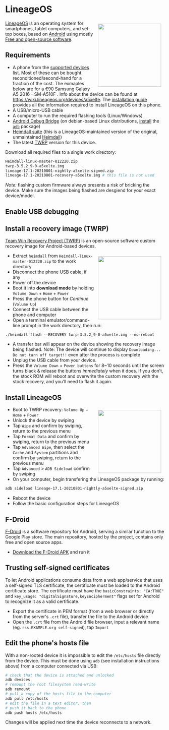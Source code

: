 # LineageOS



<img style="float: right; margin: 10px; display: inline-block;" align="top" src="https://upload.wikimedia.org/wikipedia/commons/thumb/d/df/Screenshot_LineageOS_for_microG.png/800px-Screenshot_LineageOS_for_microG.png?20171111164357" height="200"> [LineageOS](https://en.wikipedia.org/wiki/LineageOS) is an operating system for smartphones, tablet computers, and set-top boxes, based on [Android](https://en.wikipedia.org/wiki/Android_(operating_system)) using mostly [Free and open-source software](https://en.wikipedia.org/wiki/Free_and_open-source_software).





## Requirements

- A phone from the [supported devices](https://wiki.lineageos.org/devices/) list. Most of these can be bought reconditioned/second-hand for a fraction of the cost. The exmaples below are for a €90 Samsung Galaxy A5 2016 - SM-A510F . Info about the device can be found at https://wiki.lineageos.org/devices/a5xelte. The [installation guide](https://wiki.lineageos.org/devices/a5xelte/install) provides all the information required to install LineageOS on this phone.
- A USB/micro-USB cable
- A computer to run the required flashing tools (Linux/Windows)
- [Android Debug Bridge](https://en.wikipedia.org/wiki/Android_software_development#ADB) (on debian-based Linux distributions, [install](https://wiki.debian.org/PackageManagement#Installing.2C_removing.2C_upgrading_software) the [`adb`](https://packages.debian.org/buster/adb) package)
- [Heimdall suite](https://www.androidfilehost.com/?w=files&flid=304516) (this is a LineageOS-maintained version of the original, unmaintained [Heimdall](https://www.glassechidna.com.au/heimdall/))
- The latest [TWRP](https://dl.twrp.me/a5xelte/) version for this device.

Download all required files to a single work directory:

```bash
Heimdall-linux-master-012220.zip
twrp-3.5.2_9-0-a5xelte.img
lineage-17.1-20210801-nightly-a5xelte-signed.zip
lineage-17.1-20210801-recovery-a5xelte.img # this file is not used
```

_Note:_ flashing custom firmware always presents a risk of bricking the device. Make sure the images being flashed are desgiend for your exact device/model.


## Enable USB debugging


## Install a recovery image (TWRP)

[Team Win Recovery Project (TWRP)](https://en.wikipedia.org/wiki/Team_Win_Recovery_Project) is an open-source software custom recovery image for Android-based devices.


<img style="float: right; margin: 10px; display: inline-block;" align="top" src="https://www.forecovery.com/wp-content/uploads/2017/07/samsung-download-mode.jpg" height="200"> 

- Extract `heimdall` from `Heimdall-linux-master-012220.zip` to the work directory
- Disconnect the phone USB cable, if any
- Power off the device
- Boot it into **download mode** by holding `Volume Down` + `Home` + `Power`
- Press the phone button for _Continue_ (`Volume Up`)
- Connect the USB cable between the phone and computer
- Open a terminal emulator/command-line prompt in the work directory, then run:

```
./heimdall flash --RECOVERY twrp-3.5.2_9-0-a5xelte.img --no-reboot
```

- A transfer bar will appear on the device showing the recovery image being flashed. Note: The device will continue to display `Downloading... Do not turn off target!!` even after the process is complete
- Unplug the USB cable from your device.
- Press the `Volume Down` + `Power buttons` for 8~10 seconds until the screen turns black & release the buttons *immediately* when it does. If you don’t, the stock ROM will reboot and overwrite the custom recovery with the stock recovery, and you’ll need to flash it again.


## Install LineageOS

<img style="float: right; margin: 10px; display: inline-block;" align="top" src="https://uploads.tapatalk-cdn.com/20190325/0185e3df6c7f9fab5bbe63182203c65f.jpg" height="200"> 

- Boot to TWRP recovery: `Volume Up` + `Home` + `Power`
- Unlock the device by swiping
- Tap `Wipe` and confirm by swiping, return to the previous menu
- Tap `Format Data` and confirm by swiping, return to the previous menu
- Tap `Advanced Wipe`, then select the `Cache` and `System` partitions and confirm by swiping, return to the previous menu
- Tap `Advanced` > `ADB Sideload` confirm by swiping
- On your computer, begin transfering the LineageOS package by running:

```bash
adb sideload lineage-17.1-20210801-nightly-a5xelte-signed.zip
```

- Reboot the device
- Follow the basic configuration steps for LineageOS


## F-Droid

[F-Droid](https://en.wikipedia.org/wiki/F-Droid) is a software repository for Android, serving a similar function to the Google Play store. The main repository, hosted by the project, contains only free and open source apps.

- [Download the F-Droid APK](https://f-droid.org/F-Droid.apk) and run it

<!--- TODO -------
### Automatic updates
----------->


## Trusting self-signed certificates

To let Android applications consume data from a web app/service that uses a self-signed TLS certificate, the certificate must be loaded to the Android certificate store. The certificate must have the `basicConstraints: "CA:TRUE"` and `key_usage: "digitalSignature,keyEncipherment"` flags set for Android to recognize it as a valid certificate.
- Export the certificate in PEM format (from a web browser or directly from the server's `.crt` file), transfer the file to the Android device
- Open the `.crt` file from the Android file browser, input a relevant name (eg. `rss.EXAMPLE.org self-signed`), tap `Import`


## Edit the phone's hosts file

With a non-rooted device it is impossible to edit the `/etc/hosts` file directly from the device. This must be done using `adb` (see installation instructions above) from a computer connected via USB:

```bash
# check that the device is attached and unlocked
adb devices
# remount the root filesystem read-write
adb remount
# pull a copy of the hosts file to the computer
adb pull /etc/hosts
# edit the file in a text editor, then
# push it back to the phone
adb push hosts /etc/hosts
```

Changes will be applied next time the device reconnects to a network.
